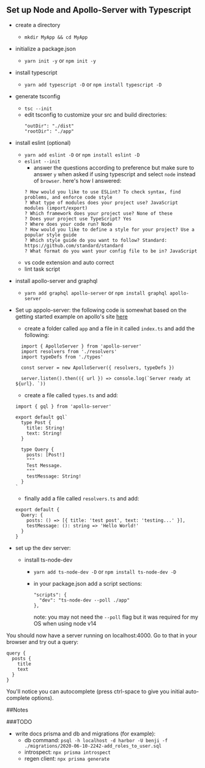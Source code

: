 ## Set up Node and Apollo-Server with Typescript

- create a directory
  - `mkdir MyApp && cd MyApp`
- initialize a package.json
  - `yarn init -y` or `npm init -y`
- install typescript
  - `yarn add typescript -D` or `npm install typescript -D`
- generate tsconfig
  - `tsc --init`
  - edit tsconfig to customize your src and build directories:
    ```
    "outDir": "./dist"
    "rootDir": "./app"
    ```
- install eslint (optional)
  - `yarn add eslint -D` or `npm install eslint -D`
  - `eslint --init`
    - answer the questions according to preference but make sure to answer `y` when asked if using typescript and select `node` instead of `browser`. here's how I answered:
    ```
    ? How would you like to use ESLint? To check syntax, find problems, and enforce code style
    ? What type of modules does your project use? JavaScript modules (import/export)
    ? Which framework does your project use? None of these
    ? Does your project use TypeScript? Yes
    ? Where does your code run? Node
    ? How would you like to define a style for your project? Use a popular style guide
    ? Which style guide do you want to follow? Standard: https://github.com/standard/standard
    ? What format do you want your config file to be in? JavaScript
    ```
  - vs code extension and auto correct
  - lint task script
- install apollo-server and graphql
  - `yarn add graphql apollo-server` or `npm install graphql apollo-server`
- Set up appolo-server:
  the following code is somewhat based on the getting started example on apollo's site [here](https://www.apollographql.com/docs/apollo-server/getting-started/)

  - create a folder called `app` and a file in it called `index.ts` and add the following:

  ```
    import { ApolloServer } from 'apollo-server'
    import resolvers from './resolvers'
    import typeDefs from './types'

    const server = new ApolloServer({ resolvers, typeDefs })

    server.listen().then(({ url }) => console.log(`Server ready at ${url}. `))
  ```

  - create a file called `types.ts` and add:

  ```
  import { gql } from 'apollo-server'

  export default gql`
    type Post {
      title: String!
      text: String!
    }

    type Query {
      posts: [Post!]
      """
      Test Message.
      """
      testMessage: String!
    }
  `

  ```

  - finally add a file called `resolvers.ts` and add:

  ```
  export default {
    Query: {
      posts: () => [{ title: 'test post', text: 'testing...' }],
      testMessage: (): string => 'Hello World!'
    }
  }

  ```

- set up the dev server:

  - install ts-node-dev

    - `yarn add ts-node-dev -D` or `npm install ts-node-dev -D`
    - in your package.json add a script sections:

      ```
      "scripts": {
        "dev": "ts-node-dev --poll ./app"
      },
      ```

      note: you may not need the `--poll` flag but it was required for my OS when using node v14

You should now have a server running on localhost:4000. Go to that in your browser and try out a query:

```
query {
  posts {
    title
    text
  }
}
```

You'll notice you can autocomplete (press ctrl-space to give you initial auto-complete options).

##Notes

###TODO

- write docs prisma and db and migrations (for example):
  - db command: `psql -h localhost -d harbor -U benji -f ./migrations/2020-06-10-2242-add_roles_to_user.sql`
  - introspect: `npx prisma introspect`
  - regen client: `npx prisma generate`
